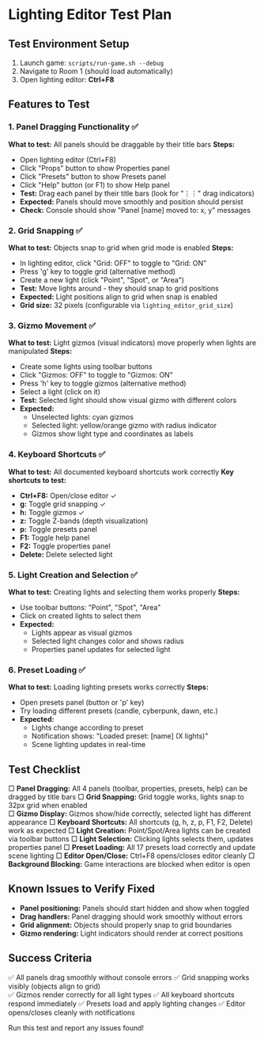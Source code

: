 # Lighting Editor Test Plan

## Test Environment Setup
1. Launch game: `scripts/run-game.sh --debug`
2. Navigate to Room 1 (should load automatically)
3. Open lighting editor: **Ctrl+F8**

## Features to Test

### 1. Panel Dragging Functionality ✅
**What to test:** All panels should be draggable by their title bars
**Steps:**
- Open lighting editor (Ctrl+F8)
- Click "Props" button to show Properties panel
- Click "Presets" button to show Presets panel  
- Click "Help" button (or F1) to show Help panel
- **Test:** Drag each panel by their title bars (look for "⋮⋮" drag indicators)
- **Expected:** Panels should move smoothly and position should persist
- **Check:** Console should show "Panel [name] moved to: x, y" messages

### 2. Grid Snapping ✅
**What to test:** Objects snap to grid when grid mode is enabled
**Steps:**
- In lighting editor, click "Grid: OFF" to toggle to "Grid: ON"
- Press 'g' key to toggle grid (alternative method)
- Create a new light (click "Point", "Spot", or "Area")
- **Test:** Move lights around - they should snap to grid positions
- **Expected:** Light positions align to grid when snap is enabled
- **Grid size:** 32 pixels (configurable via `lighting_editor_grid_size`)

### 3. Gizmo Movement ✅
**What to test:** Light gizmos (visual indicators) move properly when lights are manipulated
**Steps:**
- Create some lights using toolbar buttons
- Click "Gizmos: OFF" to toggle to "Gizmos: ON" 
- Press 'h' key to toggle gizmos (alternative method)
- Select a light (click on it)
- **Test:** Selected light should show visual gizmo with different colors
- **Expected:** 
  - Unselected lights: cyan gizmos
  - Selected light: yellow/orange gizmo with radius indicator
  - Gizmos show light type and coordinates as labels

### 4. Keyboard Shortcuts ✅
**What to test:** All documented keyboard shortcuts work correctly
**Key shortcuts to test:**
- **Ctrl+F8:** Open/close editor ✓
- **g:** Toggle grid snapping ✓
- **h:** Toggle gizmos ✓
- **z:** Toggle Z-bands (depth visualization)
- **p:** Toggle presets panel
- **F1:** Toggle help panel
- **F2:** Toggle properties panel
- **Delete:** Delete selected light

### 5. Light Creation and Selection ✅
**What to test:** Creating lights and selecting them works properly
**Steps:**
- Use toolbar buttons: "Point", "Spot", "Area"
- Click on created lights to select them
- **Expected:** 
  - Lights appear as visual gizmos
  - Selected light changes color and shows radius
  - Properties panel updates for selected light

### 6. Preset Loading ✅
**What to test:** Loading lighting presets works correctly
**Steps:**
- Open presets panel (button or 'p' key)
- Try loading different presets (candle, cyberpunk, dawn, etc.)
- **Expected:** 
  - Lights change according to preset
  - Notification shows: "Loaded preset: [name] (X lights)"
  - Scene lighting updates in real-time

## Test Checklist

□ **Panel Dragging:** All 4 panels (toolbar, properties, presets, help) can be dragged by title bars
□ **Grid Snapping:** Grid toggle works, lights snap to 32px grid when enabled  
□ **Gizmo Display:** Gizmos show/hide correctly, selected light has different appearance
□ **Keyboard Shortcuts:** All shortcuts (g, h, z, p, F1, F2, Delete) work as expected
□ **Light Creation:** Point/Spot/Area lights can be created via toolbar buttons
□ **Light Selection:** Clicking lights selects them, updates properties panel
□ **Preset Loading:** All 17 presets load correctly and update scene lighting
□ **Editor Open/Close:** Ctrl+F8 opens/closes editor cleanly
□ **Background Blocking:** Game interactions are blocked when editor is open

## Known Issues to Verify Fixed
- **Panel positioning:** Panels should start hidden and show when toggled
- **Drag handlers:** Panel dragging should work smoothly without errors
- **Grid alignment:** Objects should properly snap to grid boundaries
- **Gizmo rendering:** Light indicators should render at correct positions

## Success Criteria
✅ All panels drag smoothly without console errors
✅ Grid snapping works visibly (objects align to grid)  
✅ Gizmos render correctly for all light types
✅ All keyboard shortcuts respond immediately
✅ Presets load and apply lighting changes
✅ Editor opens/closes cleanly with notifications

Run this test and report any issues found!
